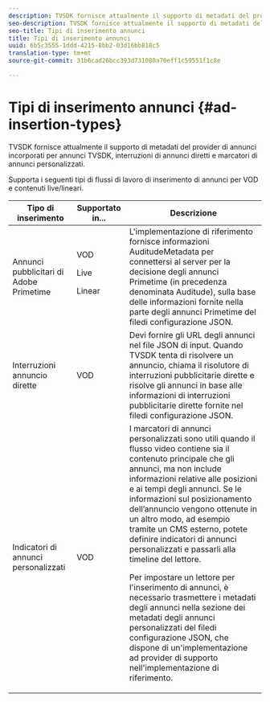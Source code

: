 ```yaml
---
description: TVSDK fornisce attualmente il supporto di metadati del provider di annunci incorporati per annunci TVSDK, interruzioni di annunci diretti e marcatori di annunci personalizzati.
seo-description: TVSDK fornisce attualmente il supporto di metadati del provider di annunci incorporati per annunci TVSDK, interruzioni di annunci diretti e marcatori di annunci personalizzati.
seo-title: Tipi di inserimento annunci
title: Tipi di inserimento annunci
uuid: 6b5c3555-1ddd-4215-8bb2-03d16bb818c5
translation-type: tm+mt
source-git-commit: 31b6cad26bcc393d731080a70eff1c59551f1c8e

---
```



# Tipi di inserimento annunci {#ad-insertion-types}

TVSDK fornisce attualmente il supporto di metadati del provider di annunci incorporati per annunci TVSDK, interruzioni di annunci diretti e marcatori di annunci personalizzati.

Supporta i seguenti tipi di flussi di lavoro di inserimento di annunci per VOD e contenuti live/lineari.

<table id="table_1C3A659BDDB7453CA953A103045FCA01"> 
 <thead> 
  <tr> 
   <th colname="col1" class="entry"> Tipo di inserimento </th> 
   <th colname="col2" class="entry"> Supportato in... </th> 
   <th colname="col3" class="entry"> Descrizione </th> 
  </tr>
 </thead>
 <tbody> 
  <tr> 
   <td colname="col1"> Annunci pubblicitari di Adobe Primetime </td> 
   <td colname="col2">VOD <p>Live </p> <p>Linear </p> </td> 
   <td colname="col3">L'implementazione di riferimento fornisce informazioni <span class="codeph"> AuditudeMetadata</span> per connettersi al server per la decisione degli annunci Primetime (in precedenza denominata Auditude), sulla base delle informazioni fornite nella parte</a> degli annunci Primetime del file</a>di configurazione JSON. </td> 
  </tr> 
  <tr> 
   <td colname="col1"> Interruzioni annuncio dirette </td> 
   <td colname="col2"> VOD </td> 
   <td colname="col3">Devi fornire gli URL degli annunci nel file JSON di input. Quando TVSDK tenta di risolvere un annuncio, chiama il risolutore di interruzioni pubblicitarie dirette e risolve gli annunci in base alle informazioni di interruzioni pubblicitarie dirette fornite nel file</a>di configurazione JSON. </td> 
  </tr> 
  <tr> 
   <td colname="col1"> Indicatori di annunci personalizzati </td> 
   <td colname="col2"> VOD </td> 
   <td colname="col3">I marcatori di annunci personalizzati sono utili quando il flusso video contiene sia il contenuto principale che gli annunci, ma non include informazioni relative alle posizioni e ai tempi degli annunci. Se le informazioni sul posizionamento dell’annuncio vengono ottenute in un altro modo, ad esempio tramite un CMS esterno, potete definire indicatori di annunci personalizzati e passarli alla timeline del lettore. <p>Per impostare un lettore per l'inserimento di annunci, è necessario trasmettere i metadati degli annunci nella sezione dei metadati degli annunci personalizzati del file</a>di configurazione JSON, che dispone di un'implementazione ad provider di supporto nell'implementazione di riferimento. </p> </td>
  </tr>
 </tbody>
</table>